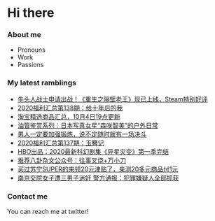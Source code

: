 # Hi there 

### About me
- Pronouns
- Work
- Passions 

### My latest ramblings
<!-- BLOGPOSTS:START -->
- [牛头人战士申请出战！《重生之隔壁老王》现已上线，Steam特别好评](https://fuliba2020.net/rebirthmr_wang.html)
- [2020福利汇总第138期：给十年后的我](https://fuliba2020.net/2020138.html)
- [淘宝精选商品汇总，10月4日19点更新](https://fuliba2020.net/99.html)
- [油管鉴赏系列：日本写真女星“森咲智美”的户外日常](https://fuliba2020.net/tomomi-morisaki.html)
- [男人一定要加强锻炼，说不定随时就有一场决斗](https://fuliba2020.net/douou.html)
- [2020福利汇总第137期：玉簪记](https://fuliba2020.net/2020137.html)
- [HBO出品：2020最新科幻剧集《异星灾变》第一季完结](https://fuliba2020.net/raised-by-wolves.html)
- [推荐八卦杂文公众号：往事叉烧+万小刀](https://fuliba2020.net/wangshichashao.html)
- [买过苏宁SUPER的来领20元津贴了，亲测20多元商品付1元](https://fuliba2020.net/super2020.html)
- [南京交院女子遭三男子迷奸 警方通报：犯罪嫌疑人全部抓获](https://fuliba2020.net/nanjingjiaoyuan.html)
<!-- BLOGPOSTS:END -->

### Contact me
You can reach me at twitter!
